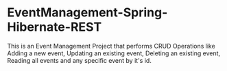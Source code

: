 # EventManagement-Spring-Hibernate-REST
This is an Event Management Project that performs CRUD Operations like Adding a new event, Updating an existing event, Deleting an existing event, Reading all events and any specific event by it's id.
